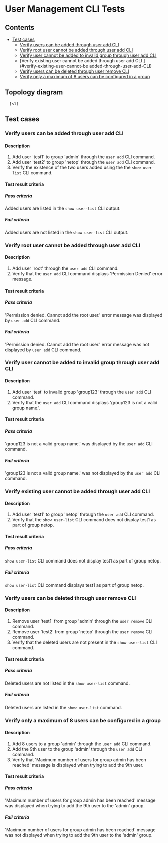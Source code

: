 # User Management CLI Tests


## Contents

- [Test cases](#test-cases)
  - [Verify users can be added through user add CLI](#verify-users-can-be-added-through-user-add-CLI)
  - [Verify root user cannot be added through user add CLI](#verify-root-user-cannot-be-added-through-user-add-CLI)
  - [Verify user cannot be added to invalid group through user add CLI](#verify-user-cannot-be-added-to-invalid-group-through-user-add-CLI)
  - [Verify existing user cannot be added through user add CLI ](#verify-existing-user-cannot-be added-through-user-add-CLI)
  - [Verify users can be deleted through user remove CLI](#verify-users-can-be-deleted-through-user-remove-CLI)
  - [Verify only a maximum of 8 users can be configured in a group](#Verify-only-a-maximum-of-8-users-can-be-configured-in-a-group)

## Topology diagram
```
  [s1]
```

## Test cases

### Verify users can be added through user add CLI
#### Description
1. Add user 'test1' to group 'admin' through the `user add` CLI command.
2. Add user 'test2' to group 'netop' through the `user add` CLI command.
3. Verify the existence of the two users added using the the `show user-list`
CLI command.
#### Test result criteria
##### Pass criteria
Added users are listed in the `show user-list` CLI output.
##### Fail criteria
Added users are not listed in the `show user-list` CLI output.

### Verify root user cannot be added through user add CLI
#### Description
1. Add user 'root' through the `user add` CLI command.
2. Verify that the `user add` CLI command displays 'Permission Denied' error
message.
#### Test result criteria
##### Pass criteria
'Permission denied. Cannot add the root user.' error message was displayed by
`user add` CLI command.
##### Fail criteria
'Permission denied. Cannot add the root user.' error message was not displayed
by `user add` CLI command.

### Verify user cannot be added to invalid group through user add CLI
#### Description
1. Add user 'test' to invalid group 'group123' through the `user add`
CLI command.
2. Verify that the `user add` CLI command displays 'group123 is not a valid
group name.'.
#### Test result criteria
##### Pass criteria
'group123 is not a valid group name.' was displayed by the `user add`
CLI command.
##### Fail criteria
'group123 is not a valid group name.' was not displayed by the `user add`
CLI command.

### Verify existing user cannot be added through user add CLI
#### Description
1. Add user 'test1' to group 'netop' through the `user add` CLI command.
2. Verify that the `show user-list` CLI command does not display test1 as part
of group netop.
#### Test result criteria
##### Pass criteria
`show user-list` CLI command does not display test1 as part of group netop.
##### Fail criteria
`show user-list` CLI command displays test1 as part of group netop.

### Verify users can be deleted through user remove CLI
#### Description
1. Remove user 'test1' from group 'admin' through the `user remove`
CLI command.
2. Remove user 'test2' from group 'netop' through the `user remove`
CLI command.
3. Verify that the deleted users are not present in the `show user-list`
CLI command.
#### Test result criteria
##### Pass criteria
Deleted users are not listed in the `show user-list` command.
##### Fail criteria
Deleted users are listed in the `show user-list` command.

### Verify only a maximum of 8 users can be configured in a group
#### Description
1. Add 8 users to a group 'admin' through the `user add` CLI command.
2. Add the 9th user to the group 'admin' through the `user add` CLI command.
3. Verify that 'Maximum number of users for group admin has been reached'
message is displayed when trying to add the 9th user.
#### Test result criteria
##### Pass criteria
'Maximum number of users for group admin has been reached' message was
displayed when trying to add the 9th user to the 'admin' group.
##### Fail criteria
'Maximum number of users for group admin has been reached' message was
not displayed when trying to add the 9th user to the 'admin' group.
